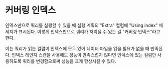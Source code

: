 # 커버링 인덱스
인덱스만으로 쿼리를 실행할 수 있을 때 실행 계획의 "Extra" 컬럼에 "Using index" 메세지가 표시된다. 이렇게 인덱스만으로 쿼리가 처리될 수 있는 걸 "커버링 인덱스"라고 한다.

이는 쿼리가 읽는 컬럼이 인덱스에 모두 있어 데이터 파일을 읽을 필요가 없을 때 만족된다. 인덱스 레인지 스캔을 사용해도 성능이 만족스럽지 않다면 인덱스에 있는 컬럼만 사용하도록 쿼리를 변경함으로써 성능을 크게 향상시킬 수 있다.
